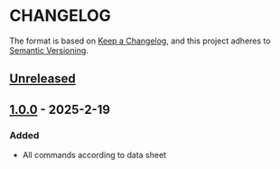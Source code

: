 # CHANGELOG

The format is based on [Keep a Changelog](https://keepachangelog.com/en/1.0.0/),
and this project adheres to [Semantic Versioning](https://semver.org/spec/v2.0.0.html).

## [Unreleased] 

## [1.0.0] - 2025-2-19

### Added

- All commands according to data sheet

[Unreleased]: https://github.com/Sensirion/embedded-i2c-sfm3304/compare/1.0.0...HEAD
[1.0.0]: https://github.com/Sensirion/embedded-i2c-sfm3304/releases/tag/1.0.0